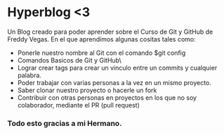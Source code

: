 # Hyperblog <3
Un Blog creado para poder aprender sobre el Curso de Git y GitHub de Freddy Vegas. En el que aprendimos algunas cositas tales como:

- Ponerle nuestro nombre al Git con el comando $git config
- Comandos Basicos de Git y GitHub\
- Lograr crear tags para crear un vinculo entre un commits y cualquier palabra.
- Poder trabajar con varias personas a la vez en un mismo proyecto.
- Saber clonar nuestro proyecto o hacerle un fork
- Contribuir con otras personas en proyectos en los que no soy colaborador, mediante el PR (pull request)
### Todo esto gracias a mi Hermano.
